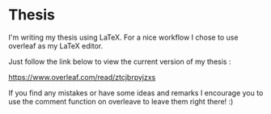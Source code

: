 # Thesis

I'm writing my thesis using LaTeX. For a nice workflow I chose to use overleaf as my LaTeX editor.

Just follow the link below to view the current version of my thesis :

https://www.overleaf.com/read/ztcjbrpyjzxs

If you find any mistakes or have some ideas and remarks I encourage you to use the comment function on overleave to leave them right there! :)
